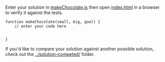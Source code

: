 Enter your solution in [makeChocolate.js](makeChocolate.js) then open [index.html](index.html) in a browser to verify it against the tests.

```
function makeChocolate(small, big, goal) {
    // enter your code here


}
```

If you'd like to compare your solution against another possible solution, check out the [../solution-competed/](solution-completed) folder.
